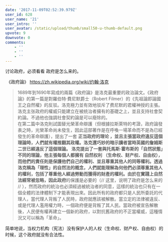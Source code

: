 ```yaml
---
date: '2017-11-09T02:52:39.979Z'
user_id: 628
user_name: '21'
user_intro: ''
user_avatar: /static/upload/thumb/small50-u-thumb-default.png
upvote: 9
downvote: 0
comments:
    - ''
    - ''
    - ''
---
```


讨论政府，必须看看 政府是怎么来的。  

 《政府論》 https://zh.wikipedia.org/wiki/约翰·洛克

> 1689年到1690年寫成的兩篇《政府論》是洛克最重要的政治論文。《政府論》的第一篇是對羅伯特·費尼默爵士（Robert Filmer）的《先祖論即論國王之自然權》的反驳。洛克極力並有效地驳斥了费尼默的君權神授的主張。洛克主张政府的權威只能建立在被统治者擁有的基礎之上，並且支持社會契約論。不過他也強調社會契約論是可以廢除的。  
> 在第二篇中洛克則試圖替光榮革命辯護（但根據拉斯萊特的考證，政府論發表之時，光榮革命尚未發生，因此這部著作是在呼喚一場革命而不是為已經發生的革命辯護），提出了一套 **正当政府的理论 **，並且主張當政府違反這個理論時，人們就有權推翻其政權。洛克還巧妙的暗示讀者當時英國的詹姆斯二世已經違反了這個理論。 洛克提出了一套與托馬斯·霍布斯的「自然狀態」不同的理論，他主張每個人都擁有 **自然权利 （生命权、财产权、自由权）**，而他們的責任則是保護他們自己的權利、並且尊重其他人的同等權利。透過洛克稱為「理性」的自然法的概念，人們就能理解為何他們必須尊重其他人的權利，包括了尊重他人經過勞動而獲得的財產的權利。由於在實踐上自然法經常被忽略，因此**政府**的保護是必要的（// 这里，说明了政府是怎么来的 // ），然而政府的統治也必須經過被統治者的同意，這樣的統治也只有在一個全體的法律體制下才能表現出來。因此所有的政府都只是人民所委託的代理人，當代理人背叛了人民時，政府就應該被解散。當立定的法律被違反、或是代理人濫用權力時，一個政府便是背叛了其人民。當政府被宣告解散後，人民便有權再建立一個新的政府，以對抗舊政府的不正當權威，這種情況又可以稱為「革命」。

简单地说，当权力机构（宪法）没有保护人的人权（生命权、财产权、自由权）的时候，这个政府就没有合法性。
